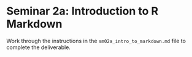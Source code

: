 # Seminar 2a: Introduction to R Markdown

Work through the instructions in the `sm02a_intro_to_markdown.md` file to complete the deliverable.